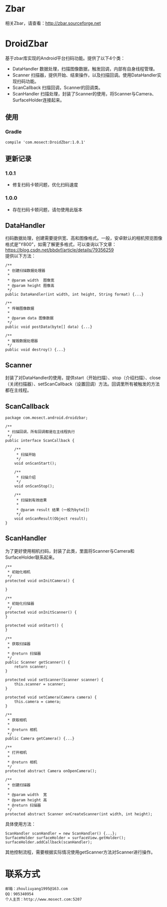 # Zbar
相关Zbar，请查看：http://zbar.sourceforge.net

# DroidZbar
基于zbar库实现的Android平台扫码功能。提供了以下4个类：
* DataHandler 数据处理，扫描图像数据，触发回调，内部有自身线程管理。
* Scanner 扫描器，提供开始、结束操作，以及扫描回调。使用DataHandler实现扫码功能。
* ScanCallback 扫描回调，Scanner的回调类。
* ScanHandler 扫描处理，封装了Scanner的使用，将Scanner与Camera、SurfaceHolder连接起来。

## 使用
### Gradle
```
compile 'com.mosect:DroidZbar:1.0.1'
```
## 更新记录
### 1.0.1
* 修复扫码卡顿问题，优化扫码速度
### 1.0.0
* 存在扫码卡顿问题，请勿使用此版本

## DataHandler
扫码数据处理，创建需要提供宽、高和图像格式。一般，安卓默认的相机预览图像格式是"Y800"，如需了解更多格式，可以查询以下文章：
https://blog.csdn.net/bbdxf/article/details/79356259  
提供以下方法：
```
/**
 * 创建扫描数据处理器
 *
 * @param width  图像宽
 * @param height 图像高
 */
public DataHandler(int width, int height, String format) {...}

/**
 * 传输图像数据
 *
 * @param data 图像数据
 */
public void postData(byte[] data) {...}

/**
 * 摧毁数据处理器
 */
public void destroy() {...}
```

## Scanner
封装了对DataHandler的使用，提供start（开始扫描）、stop（介绍扫描）、close（关闭扫描器）、setScanCallback（设置回调）方法。回调里所有被触发的方法都在主线程。

## ScanCallback
```
package com.mosect.android.droidzbar;

/**
 * 扫描回调，所有回调都是在主线程执行
 */
public interface ScanCallback {

    /**
     * 扫描开始
     */
    void onScanStart();

    /**
     * 扫描介绍
     */
    void onScanStop();

    /**
     * 扫描到有效结果
     *
     * @param result 结果（一般为byte[]）
     */
    void onScanResult(Object result);
}
```

## ScanHandler
为了更好使用相机扫码，封装了此类，里面将Scanner与Camera和SurfaceHolder联系起来。
```
/**
 * 初始化相机
 */
protected void onInitCamera() {

}

/**
 * 初始化扫描器
 */
protected void onInitScanner() {
}

protected void onStart() {
}

/**
 * 获取扫描器
 *
 * @return 扫描器
 */
public Scanner getScanner() {
    return scanner;
}

protected void setScanner(Scanner scanner) {
    this.scanner = scanner;
}

protected void setCamera(Camera camera) {
    this.camera = camera;
}

/**
 * 获取相机
 *
 * @return 相机
 */
public Camera getCamera() {...}

/**
 * 打开相机
 *
 * @return 相机
 */
protected abstract Camera onOpenCamera();

/**
 * 创建扫描器
 *
 * @param width  宽
 * @param height 高
 * @return 扫描器
 */
protected abstract Scanner onCreateScanner(int width, int height);
```
具体使用方法：
```
ScanHandler scanHandler = new ScanHandler() {...};
SurfaceHolder surfaceHolder = surfaceView.getHolder();
surfaceHolder.addCallback(scanHandler);
```
其他控制流程，需要根据实际情况使用getScanner方法对Scanner进行操作。

# 联系方式
```
邮箱：zhouliuyang1995@163.com
QQ：905340954
个人主页：http://www.mosect.com:5207
```
